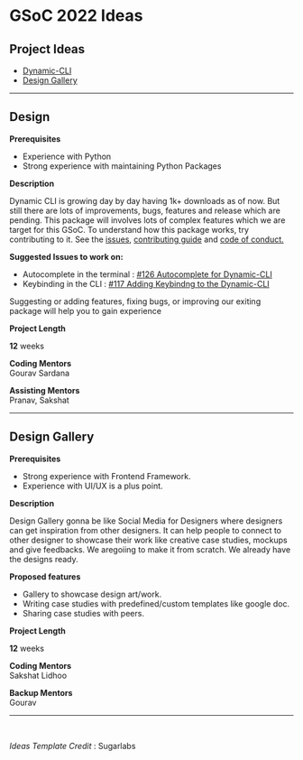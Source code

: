# GSoC 2022 Ideas

## Project Ideas
* [Dynamic-CLI](#dynamic-cli)
* [Design Gallery](#design-gallery)


------------

## Design 

**Prerequisites**<br>
 - Experience with Python
 - Strong experience with maintaining Python Packages

**Description**<br>

Dynamic CLI is growing day by day having 1k+ downloads as of now. But still there are lots of improvements, bugs, features and release which are pending. This package will involves lots of complex features which we are target for this GSoC.
To understand how this package works, try contributing to it. See the [issues](https://github.com/IndianOpenSourceFoundation/dynamic-cli/issues), [contributing guide](https://github.com/IndianOpenSourceFoundation/dynamic-cli/blob/master/CONTRIBUTING.md) and [code of conduct.](https://github.com/IndianOpenSourceFoundation/dynamic-cli/blob/master/CODE_OF_CONDUCT.md)


**Suggested Issues to work on:**<br>
 - Autocomplete in the terminal : [#126 Autocomplete for Dynamic-CLI](https://github.com/IndianOpenSourceFoundation/dynamic-cli/issues/126)
 - Keybinding in the CLI : [#117 Adding Keybindng to the Dynamic-CLI](https://github.com/IndianOpenSourceFoundation/dynamic-cli/issues/117)

Suggesting or adding features, fixing bugs, or improving our exiting package
will help you to gain experience

**Project Length**<br>

**12** weeks

**Coding Mentors**<br>
Gourav Sardana

**Assisting Mentors**<br>
Pranav, Sakshat

------------


## Design Gallery

**Prerequisites**<br>
 - Strong experience with Frontend Framework.
 - Experience with UI/UX is a plus point.

**Description**<br>

Design Gallery gonna be like Social Media for Designers where designers can get inspiration from other designers. It can help people to connect to other designer to showcase their work like creative case studies, mockups and give feedbacks. We aregoiing to make it from scratch. We already have the designs ready.

**Proposed features**<br>
 - Gallery to showcase design art/work.
 - Writing case studies with predefined/custom templates like google doc.
 - Sharing case studies with peers.

**Project Length**<br>

**12** weeks

**Coding Mentors**<br>
Sakshat Lidhoo

**Backup Mentors**<br>
Gourav

------------

<br>

*Ideas Template Credit* : Sugarlabs